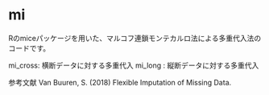 # mi
Rのmiceパッケージを用いた、マルコフ連鎖モンテカルロ法による多重代入法のコードです。

mi_cross: 横断データに対する多重代入
mi_long : 縦断データに対する多重代入

参考文献
Van Buuren, S. (2018) Flexible Imputation of Missing Data.
